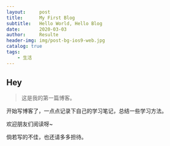 ```yaml
---
layout:     post                    
title:      My First Blog                
subtitle:   Hello World, Hello Blog 
date:       2020-03-03              
author:     Resulte                      
header-img: img/post-bg-ios9-web.jpg  
catalog: true                       
tags:                               
    - 生活
---
```


## Hey
>这是我的第一篇博客。

开始写博客了，一点点记录下自己的学习笔记，总结一些学习方法。

欢迎朋友们阅读呀~

倘若写的不佳，也还请多多担待。